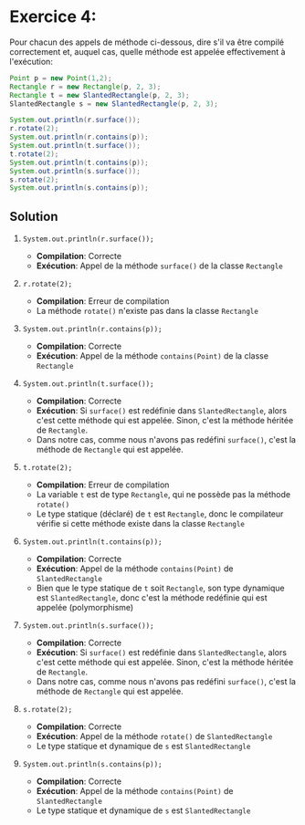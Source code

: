 # Exercice 4:

Pour chacun des appels de méthode ci-dessous, dire s'il va être compilé correctement et, auquel cas, quelle méthode est appelée effectivement à l'exécution:

```java
Point p = new Point(1,2);
Rectangle r = new Rectangle(p, 2, 3);
Rectangle t = new SlantedRectangle(p, 2, 3);
SlantedRectangle s = new SlantedRectangle(p, 2, 3);

System.out.println(r.surface());
r.rotate(2);
System.out.println(r.contains(p));
System.out.println(t.surface());
t.rotate(2);
System.out.println(t.contains(p));
System.out.println(s.surface());
s.rotate(2);
System.out.println(s.contains(p));
```

## Solution

1. `System.out.println(r.surface());`
   - **Compilation**: Correcte
   - **Exécution**: Appel de la méthode `surface()` de la classe `Rectangle`

2. `r.rotate(2);`
   - **Compilation**: Erreur de compilation
   - La méthode `rotate()` n'existe pas dans la classe `Rectangle`

3. `System.out.println(r.contains(p));`
   - **Compilation**: Correcte
   - **Exécution**: Appel de la méthode `contains(Point)` de la classe `Rectangle`

4. `System.out.println(t.surface());`
   - **Compilation**: Correcte
   - **Exécution**: Si `surface()` est redéfinie dans `SlantedRectangle`, alors c'est cette méthode qui est appelée. Sinon, c'est la méthode héritée de `Rectangle`.
   - Dans notre cas, comme nous n'avons pas redéfini `surface()`, c'est la méthode de `Rectangle` qui est appelée.

5. `t.rotate(2);`
   - **Compilation**: Erreur de compilation
   - La variable `t` est de type `Rectangle`, qui ne possède pas la méthode `rotate()`
   - Le type statique (déclaré) de `t` est `Rectangle`, donc le compilateur vérifie si cette méthode existe dans la classe `Rectangle`

6. `System.out.println(t.contains(p));`
   - **Compilation**: Correcte
   - **Exécution**: Appel de la méthode `contains(Point)` de `SlantedRectangle`
   - Bien que le type statique de `t` soit `Rectangle`, son type dynamique est `SlantedRectangle`, donc c'est la méthode redéfinie qui est appelée (polymorphisme)

7. `System.out.println(s.surface());`
   - **Compilation**: Correcte
   - **Exécution**: Si `surface()` est redéfinie dans `SlantedRectangle`, alors c'est cette méthode qui est appelée. Sinon, c'est la méthode héritée de `Rectangle`.
   - Dans notre cas, comme nous n'avons pas redéfini `surface()`, c'est la méthode de `Rectangle` qui est appelée.

8. `s.rotate(2);`
   - **Compilation**: Correcte
   - **Exécution**: Appel de la méthode `rotate()` de `SlantedRectangle`
   - Le type statique et dynamique de `s` est `SlantedRectangle`

9. `System.out.println(s.contains(p));`
   - **Compilation**: Correcte
   - **Exécution**: Appel de la méthode `contains(Point)` de `SlantedRectangle`
   - Le type statique et dynamique de `s` est `SlantedRectangle`
